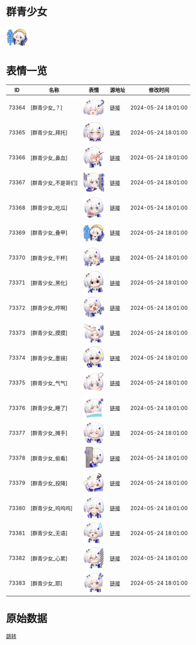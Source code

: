 # 群青少女

<img src="./cover.png" height="60" alt="cover" />

# 表情一览

|ID|名称|表情|源地址|修改时间|
|----|----|----|----|----|
|73364|[群青少女_？]|<img src="./pic/073364_%5B群青少女_？%5D.png" height="60" alt="？"/>|[链接](https://i0.hdslb.com/bfs/garb/06660e618f24e1a8c75c09352df1b466413520ae.png)|2024-05-24 18:01:00|
|73365|[群青少女_拜托]|<img src="./pic/073365_%5B群青少女_拜托%5D.png" height="60" alt="拜托"/>|[链接](https://i0.hdslb.com/bfs/garb/0568a1c031052f708e6c54ee7da614a969f12b40.png)|2024-05-24 18:01:00|
|73366|[群青少女_鼻血]|<img src="./pic/073366_%5B群青少女_鼻血%5D.png" height="60" alt="鼻血"/>|[链接](https://i0.hdslb.com/bfs/garb/fce98c2a8db9183ee7eb9286959dd08236495003.png)|2024-05-24 18:01:00|
|73367|[群青少女_不是哥们]|<img src="./pic/073367_%5B群青少女_不是哥们%5D.png" height="60" alt="不是哥们"/>|[链接](https://i0.hdslb.com/bfs/garb/af4102485c2278a6616e09477de3b1623167088a.png)|2024-05-24 18:01:00|
|73368|[群青少女_吃瓜]|<img src="./pic/073368_%5B群青少女_吃瓜%5D.png" height="60" alt="吃瓜"/>|[链接](https://i0.hdslb.com/bfs/garb/9b9e8abb6e517b15fb603a64a31ffd1e83fc2027.png)|2024-05-24 18:01:00|
|73369|[群青少女_叠甲]|<img src="./pic/073369_%5B群青少女_叠甲%5D.png" height="60" alt="叠甲"/>|[链接](https://i0.hdslb.com/bfs/garb/f443b4bed691b75586615c23917c78631885a732.png)|2024-05-24 18:01:00|
|73370|[群青少女_干杯]|<img src="./pic/073370_%5B群青少女_干杯%5D.png" height="60" alt="干杯"/>|[链接](https://i0.hdslb.com/bfs/garb/ca3c4b5c55ab02f19dbcc431cde4d6d75f43e9ef.png)|2024-05-24 18:01:00|
|73371|[群青少女_黑化]|<img src="./pic/073371_%5B群青少女_黑化%5D.png" height="60" alt="黑化"/>|[链接](https://i0.hdslb.com/bfs/garb/a0b84888ea22c20fa35644656ec62c9ee1ab6e41.png)|2024-05-24 18:01:00|
|73372|[群青少女_哼啊]|<img src="./pic/073372_%5B群青少女_哼啊%5D.png" height="60" alt="哼啊"/>|[链接](https://i0.hdslb.com/bfs/garb/07b2d48b9f65ff93a131e11dd4e8660cc915560c.png)|2024-05-24 18:01:00|
|73373|[群青少女_摸摸]|<img src="./pic/073373_%5B群青少女_摸摸%5D.png" height="60" alt="摸摸"/>|[链接](https://i0.hdslb.com/bfs/garb/db0a5d2bad0b1aa5ad5412aca76cd0dde94e1a33.png)|2024-05-24 18:01:00|
|73374|[群青少女_墨镜]|<img src="./pic/073374_%5B群青少女_墨镜%5D.png" height="60" alt="墨镜"/>|[链接](https://i0.hdslb.com/bfs/garb/a15d6335fea2e67a0464c568aece35ea0a85eaa9.png)|2024-05-24 18:01:00|
|73375|[群青少女_气气]|<img src="./pic/073375_%5B群青少女_气气%5D.png" height="60" alt="气气"/>|[链接](https://i0.hdslb.com/bfs/garb/635908054007aa21448dff84ebaf2d32571e3927.png)|2024-05-24 18:01:00|
|73376|[群青少女_睡了]|<img src="./pic/073376_%5B群青少女_睡了%5D.png" height="60" alt="睡了"/>|[链接](https://i0.hdslb.com/bfs/garb/3be02e04490a24c0ec0024fe8639c8ccb5bf667c.png)|2024-05-24 18:01:00|
|73377|[群青少女_摊手]|<img src="./pic/073377_%5B群青少女_摊手%5D.png" height="60" alt="摊手"/>|[链接](https://i0.hdslb.com/bfs/garb/85f590fd053137a5e9fb3e8524f2c242f92a8bb2.png)|2024-05-24 18:01:00|
|73378|[群青少女_偷看]|<img src="./pic/073378_%5B群青少女_偷看%5D.png" height="60" alt="偷看"/>|[链接](https://i0.hdslb.com/bfs/garb/ae9fac93c81a768804bd163ee68455a883e2f8bd.png)|2024-05-24 18:01:00|
|73379|[群青少女_投降]|<img src="./pic/073379_%5B群青少女_投降%5D.png" height="60" alt="投降"/>|[链接](https://i0.hdslb.com/bfs/garb/251e6581b1ba29d904c2327032290b59aa1f03c7.png)|2024-05-24 18:01:00|
|73380|[群青少女_呜呜呜]|<img src="./pic/073380_%5B群青少女_呜呜呜%5D.png" height="60" alt="呜呜呜"/>|[链接](https://i0.hdslb.com/bfs/garb/2e023182c12f1997ca663a2e79b9773dec5fd9d3.png)|2024-05-24 18:01:00|
|73381|[群青少女_无语]|<img src="./pic/073381_%5B群青少女_无语%5D.png" height="60" alt="无语"/>|[链接](https://i0.hdslb.com/bfs/garb/8f063bc9c42110a1866668198ebe954d90f61835.png)|2024-05-24 18:01:00|
|73382|[群青少女_心累]|<img src="./pic/073382_%5B群青少女_心累%5D.png" height="60" alt="心累"/>|[链接](https://i0.hdslb.com/bfs/garb/99d21eee11bec7341d34535c0afbacf85417736e.png)|2024-05-24 18:01:00|
|73383|[群青少女_耶]|<img src="./pic/073383_%5B群青少女_耶%5D.png" height="60" alt="耶"/>|[链接](https://i0.hdslb.com/bfs/garb/94b22ef1a6827327276bce052fa2e510c120c77d.png)|2024-05-24 18:01:00|

# 原始数据

[跳转](./raw.json)

